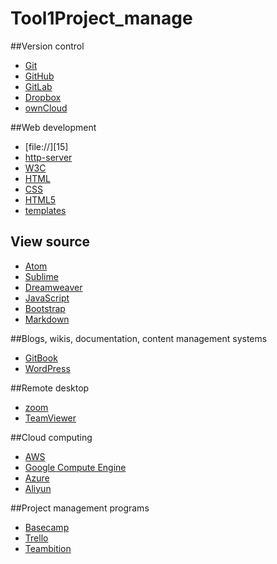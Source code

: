 # Tool1Project_manage



    
##Version control
 *  [Git](http://git-scm.com/) 
 *  [GitHub](https://github.com/) 
 *  [GitLab](https://about.gitlab.com/) 
 *  [Dropbox](http://www.dropbox.com/) 
 *  [ownCloud](https://owncloud.org/)
    
##Web development
* [file://][15] 
* [http-server](https://www.npmjs.com/package/http-server)
* [W3C](http://www.w3.org/)
* [HTML](https://developer.mozilla.org/en-US/docs/Web/HTML)
* [CSS](https://developer.mozilla.org/en-US/docs/Web/CSS)
* [HTML5](https://developer.mozilla.org/en-US/docs/Web/Guide/HTML/HTML5)
* [templates](https://html5up.net)
       
## View source
* [Atom](https://atom.io)
* [Sublime](https://www.sublimetext.com)
* [Dreamweaver](http://www.adobe.com/products/dreamweaver.html)
* [JavaScript](http://academy.cba.mit.edu/interface_application_programming/index.html)
* [Bootstrap](http://getbootstrap.com)
* [Markdown](https://www.markdownguide.org/)



       
       
    
##Blogs, wikis, documentation, content management systems
  
* [GitBook](https://www.gitbook.com)
* [WordPress](http://wordpress.org/)

##Remote desktop
* [ zoom](https://zoom.us/)
* [TeamViewer](https://www.teamviewer.com/en/)
       

    
##Cloud computing
* [AWS ](https://aws.amazon.com)
* [Google Compute Engine](https://cloud.google.com/compute)
* [Azure](https://azure.microsoft.com)
* [Aliyun](https://cn.aliyun.com/)
 
    
##Project management programs
* [Basecamp](https://basecamp.com/)
* [Trello](https://trello.com)
* [Teambition](https://www.teambition.com/)

